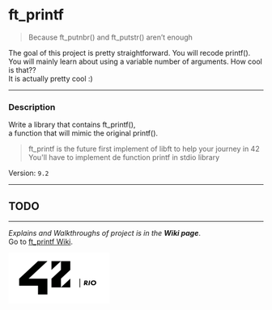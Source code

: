 # ft_printf

<!-- Project Intro -->
>	Because ft_putnbr() and ft_putstr() aren’t enough

<!-- Project Sumary -->
The goal of this project is pretty straightforward. You will recode printf().   
You will mainly learn about using a variable number of arguments. How cool is that??   
It is actually pretty cool :)

---

<!-- Description -->
### Description
Write a library that contains ft_printf(),   
a function that will mimic the original printf().

>	ft_printf is the future first implement of libft to help your journey in 42   
>	You'll have to implement de function printf in stdio library   

Version: `9.2`

--- 

<!-- Implementations -->
## TODO

<!-- Footer -->
---

_Explains and Walkthroughs of project is in the **Wiki page**_.  
Go to [ft_printf Wiki][wiki].

<img height="100" width="200" src="https://github.com/Thfirmin/Thfirmin/blob/main/srcs/42_badges/42rio_logo.svg">

<!-- Links -->
[wiki]:<https://github.com/Thfirmin/ft_printf/wiki>
